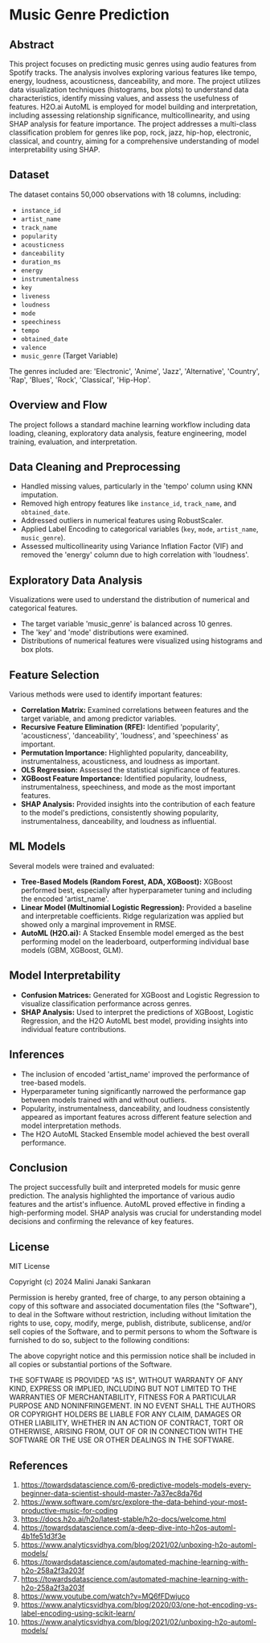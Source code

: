 # Music Genre Prediction

## Abstract
This project focuses on predicting music genres using audio features from Spotify tracks. The analysis involves exploring various features like tempo, energy, loudness, acousticness, danceability, and more. The project utilizes data visualization techniques (histograms, box plots) to understand data characteristics, identify missing values, and assess the usefulness of features. H2O.ai AutoML is employed for model building and interpretation, including assessing relationship significance, multicollinearity, and using SHAP analysis for feature importance. The project addresses a multi-class classification problem for genres like pop, rock, jazz, hip-hop, electronic, classical, and country, aiming for a comprehensive understanding of model interpretability using SHAP.

## Dataset
The dataset contains 50,000 observations with 18 columns, including:
- `instance_id`
- `artist_name`
- `track_name`
- `popularity`
- `acousticness`
- `danceability`
- `duration_ms`
- `energy`
- `instrumentalness`
- `key`
- `liveness`
- `loudness`
- `mode`
- `speechiness`
- `tempo`
- `obtained_date`
- `valence`
- `music_genre` (Target Variable)

The genres included are: 'Electronic', 'Anime', 'Jazz', 'Alternative', 'Country', 'Rap', 'Blues', 'Rock', 'Classical', 'Hip-Hop'.

## Overview and Flow
The project follows a standard machine learning workflow including data loading, cleaning, exploratory data analysis, feature engineering, model training, evaluation, and interpretation.

## Data Cleaning and Preprocessing
- Handled missing values, particularly in the 'tempo' column using KNN imputation.
- Removed high entropy features like `instance_id`, `track_name`, and `obtained_date`.
- Addressed outliers in numerical features using RobustScaler.
- Applied Label Encoding to categorical variables (`key`, `mode`, `artist_name`, `music_genre`).
- Assessed multicollinearity using Variance Inflation Factor (VIF) and removed the 'energy' column due to high correlation with 'loudness'.

## Exploratory Data Analysis
Visualizations were used to understand the distribution of numerical and categorical features.
- The target variable 'music_genre' is balanced across 10 genres.
- The 'key' and 'mode' distributions were examined.
- Distributions of numerical features were visualized using histograms and box plots.

## Feature Selection
Various methods were used to identify important features:
- **Correlation Matrix:** Examined correlations between features and the target variable, and among predictor variables.
- **Recursive Feature Elimination (RFE):** Identified 'popularity', 'acousticness', 'danceability', 'loudness', and 'speechiness' as important.
- **Permutation Importance:** Highlighted popularity, danceability, instrumentalness, acousticness, and loudness as important.
- **OLS Regression:** Assessed the statistical significance of features.
- **XGBoost Feature Importance:** Identified popularity, loudness, instrumentalness, speechiness, and mode as the most important features.
- **SHAP Analysis:** Provided insights into the contribution of each feature to the model's predictions, consistently showing popularity, instrumentalness, danceability, and loudness as influential.

## ML Models
Several models were trained and evaluated:
- **Tree-Based Models (Random Forest, ADA, XGBoost):** XGBoost performed best, especially after hyperparameter tuning and including the encoded 'artist_name'.
- **Linear Model (Multinomial Logistic Regression):** Provided a baseline and interpretable coefficients. Ridge regularization was applied but showed only a marginal improvement in RMSE.
- **AutoML (H2O.ai):** A Stacked Ensemble model emerged as the best performing model on the leaderboard, outperforming individual base models (GBM, XGBoost, GLM).

## Model Interpretability
- **Confusion Matrices:** Generated for XGBoost and Logistic Regression to visualize classification performance across genres.
- **SHAP Analysis:** Used to interpret the predictions of XGBoost, Logistic Regression, and the H2O AutoML best model, providing insights into individual feature contributions.

## Inferences
- The inclusion of encoded 'artist_name' improved the performance of tree-based models.
- Hyperparameter tuning significantly narrowed the performance gap between models trained with and without outliers.
- Popularity, instrumentalness, danceability, and loudness consistently appeared as important features across different feature selection and model interpretation methods.
- The H2O AutoML Stacked Ensemble model achieved the best overall performance.

## Conclusion
The project successfully built and interpreted models for music genre prediction. The analysis highlighted the importance of various audio features and the artist's influence. AutoML proved effective in finding a high-performing model. SHAP analysis was crucial for understanding model decisions and confirming the relevance of key features.

## License
MIT License

Copyright (c) 2024 Malini Janaki Sankaran

Permission is hereby granted, free of charge, to any person obtaining a copy
of this software and associated documentation files (the "Software"), to deal
in the Software without restriction, including without limitation the rights
to use, copy, modify, merge, publish, distribute, sublicense, and/or sell
copies of the Software, and to permit persons to whom the Software is
furnished to do so, subject to the following conditions:

The above copyright notice and this permission notice shall be included in all
copies or substantial portions of the Software.

THE SOFTWARE IS PROVIDED "AS IS", WITHOUT WARRANTY OF ANY KIND, EXPRESS OR
IMPLIED, INCLUDING BUT NOT LIMITED TO THE WARRANTIES OF MERCHANTABILITY,
FITNESS FOR A PARTICULAR PURPOSE AND NONINFRINGEMENT. IN NO EVENT SHALL THE
AUTHORS OR COPYRIGHT HOLDERS BE LIABLE FOR ANY CLAIM, DAMAGES OR OTHER
LIABILITY, WHETHER IN AN ACTION OF CONTRACT, TORT OR OTHERWISE, ARISING FROM,
OUT OF OR IN CONNECTION WITH THE SOFTWARE OR THE USE OR OTHER DEALINGS IN THE
SOFTWARE.

## References
1. https://towardsdatascience.com/6-predictive-models-models-every-beginner-data-scientist-should-master-7a37ec8da76d
2. https://www.software.com/src/explore-the-data-behind-your-most-productive-music-for-coding
3. https://docs.h2o.ai/h2o/latest-stable/h2o-docs/welcome.html
4. https://towardsdatascience.com/a-deep-dive-into-h2os-automl-4b1fe51d3f3e
5. https://www.analyticsvidhya.com/blog/2021/02/unboxing-h2o-automl-models/
6. https://towardsdatascience.com/automated-machine-learning-with-h2o-258a2f3a203f
7. https://towardsdatascience.com/automated-machine-learning-with-h2o-258a2f3a203f
8. https://www.youtube.com/watch?v=MQ6fFDwjuco
9. https://www.analyticsvidhya.com/blog/2020/03/one-hot-encoding-vs-label-encoding-using-scikit-learn/
10. https://www.analyticsvidhya.com/blog/2021/02/unboxing-h2o-automl-models/
